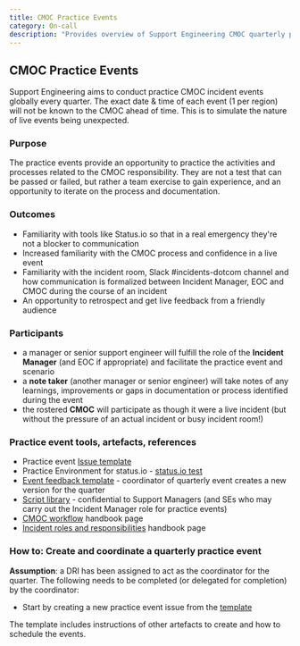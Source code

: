```yaml
---
title: CMOC Practice Events
category: On-call
description: "Provides overview of Support Engineering CMOC quarterly practice events and how to run them"
---
```


## CMOC Practice Events

Support Engineering aims to conduct practice CMOC incident events globally every quarter. The exact date & time of each event (1 per region) will not be known to the CMOC ahead of time. This is to simulate the nature of live events being unexpected.

### Purpose

The practice events provide an opportunity to practice the activities and processes related to the CMOC responsibility. They are not a test that can be passed or failed, but rather a team exercise to gain experience, and an opportunity to iterate on the process and documentation.

### Outcomes

- Familiarity with tools like Status.io so that in a real emergency they're not a blocker to communication
- Increased familiarity with the CMOC process and confidence in a live event
- Familiarity with the incident room, Slack #incidents-dotcom channel and how communication is formalized between Incident Manager, EOC and CMOC during the course of an incident
- An opportunity to retrospect and get live feedback from a friendly audience

### Participants

- a manager or senior support engineer will fulfill the role of the **Incident Manager** (and EOC if appropriate) and facilitate the practice event and scenario
- a **note taker** (another manager or senior engineer) will take notes of any learnings, improvements or gaps in documentation or process identified during the event
- the rostered  **CMOC** will participate as though it were a live incident (but without the pressure of an actual incident or busy incident room!)

### Practice event tools, artefacts, references

- Practice event [Issue template](https://gitlab.com/gitlab-com/support/support-team-meta/-/blob/master/.gitlab/issue_templates/CMOC%20Practice%20Event.md)
- Practice Environment for status.io - [status.io test](https://app.status.io/statuspage/5b36dc6502d06804c08349f7)
- [Event feedback template](https://docs.google.com/document/d/1jMMpnwyfmQXI0uRoqk4AyvpwI75PevjyjeHOKNl1PPs/edit#heading=h.c2zm35l7tdgg) - coordinator of quarterly event creates a new version for the quarter
- [Script library](https://docs.google.com/document/d/1vz64G0KUVnDwyUbqNsk12VuakU_IkeEfZtBBGFNrLtM/edit#heading=h.1acgctaxu9mf) - confidential to Support Managers (and SEs who may carry out the Incident Manager role for practice events)
- [CMOC workflow](/handbook/support/workflows/cmoc_workflows) handbook page
- [Incident roles and responsibilities](/handbook/engineering/infrastructure/incident-management/#incident-response-roles) handbook page

### How to: Create and coordinate a quarterly practice event

**Assumption**:  a DRI has been assigned to act as the coordinator for the quarter. The following needs to be completed (or delegated for completion) by the coordinator:

- Start by creating a new practice event issue from the [template](https://gitlab.com/gitlab-com/support/support-team-meta/-/blob/master/.gitlab/issue_templates/CMOC%20Practice%20Event.md)

The template includes instructions of other artefacts to create and how to schedule the events.
